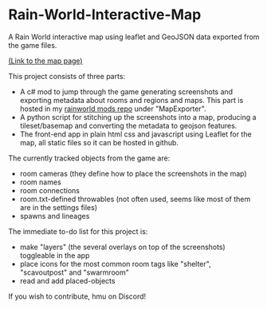 # Rain-World-Interactive-Map
A Rain World interactive map using leaflet and GeoJSON data exported from the game files.

[(Link to the map page)](https://henpemaz.github.io/Rain-World-Interactive-Map/index.html)

This project consists of three parts:
- A c# mod to jump through the game generating screenshots and exporting metadata about rooms and regions and maps. This part is hosted in my [rainworld mods repo](https://github.com/henpemaz/PartModPartMeme) under "MapExporter".
- A python script for stitching up the screenshots into a map, producing a tileset/basemap and converting the metadata to geojson features.
- The front-end app in plain html css and javascript using Leaflet for the map, all static files so it can be hosted in github.

The currently tracked objects from the game are:
- room cameras (they define how to place the screenshots in the map)
- room names
- room connections
- room.txt-defined throwables (not often used, seems like most of them are in the settings files)
- spawns and lineages

The immediate to-do list for this project is:
- make "layers" (the several overlays on top of the screenshots) toggleable in the app
- place icons for the most common room tags like "shelter", "scavoutpost" and "swarmroom"
- read and add placed-objects

If you wish to contribute, hmu on Discord!

